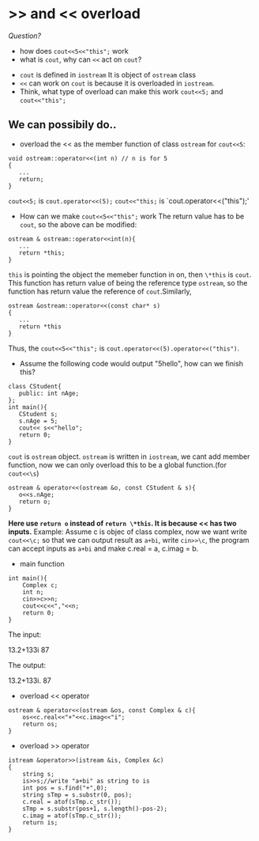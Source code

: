 # \>\> and \<\< overload
*Question?*
* how does `cout<<5<<"this";` work
* what is `cout`, why can `<<` act on `cout`?
- `cout` is defined in `iostream`
  It is object of `ostream` class
- `<<` can work on `cout` is because it is overloaded in `iostream`.
- Think, what type of overload can make this work
  `cout<<5;` and `cout<<"this";`
## We can possibily do..
* overload the \<\< as the member function of class `ostream` for `cout<<5`:
```
void ostream::operator<<(int n) // n is for 5
{
   ...
   return;
}
```
`cout<<5;` is `cout.operator<<(5);`
`cout<<"this;` is `cout.operator<<("this");'
* How can we make `cout<<5<<"this";` work
The return value has to be `cout`, so the above can be modified:
```
ostream & ostream::operator<<int(n){
   ...
   return *this;
}
```
`this` is pointing the object the memeber function in on, then `\*this` is `cout`. This function has return value of
being the reference
type `ostream`, so the function has return value the reference of `cout`.Similarly,
```
ostream &ostream::operator<<(const char* s)
{
   ...
   return *this
}
```
Thus, the `cout<<5<<"this";` is `cout.operator<<(5).operator<<("this")`.
* Assume the following code would output "5hello", how can we finish this?
```
class CStudent{
   public: int nAge;
};
int main(){
   CStudent s;
   s.nAge = 5;
   cout<< s<<"hello";
   return 0;
}
```
`cout` is `ostream` object. `ostream` is written in `iostream`, we cant add member function, now we can only overload
this to be a global function.(for `cout<<\s`)

```
ostream & operator<<(ostream &o, const CStudent & s){
   o<<s.nAge;
   return o;
}
```
**Here use `return o` instead of `return \*this`. It is because << has two inputs.**
Example:
Assume c is objec of class complex, now we want write `cout<<\c;` so that we can output result as `a+bi`, write
`cin>>\c`, the program can accept inputs as `a+bi` and make c.real = a, c.imag = b.
* main function
```
int main(){
    Complex c;
    int n;
    cin>>c>>n;
    cout<<c<<","<<n;
    return 0;
}
```
The input:

13.2+133i 87

The output:

13.2+133i. 87
* overload << operator
```
ostream & operator<<(ostream &os, const Complex & c){
    os<<c.real<<"+"<<c.imag<<"i";
    return os;
}
```
* overload >> operator
```
istream &operator>>(istream &is, Complex &c)
{
    string s;
    is>>s;//write "a+bi" as string to is
    int pos = s.find("+",0);
    string sTmp = s.substr(0, pos);
    c.real = atof(sTmp.c_str());
    sTmp = s.substr(pos+1, s.length()-pos-2);
    c.imag = atof(sTmp.c_str());
    return is;
}
```
